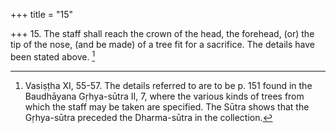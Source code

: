 +++
title = "15"

+++
15. The staff shall reach the crown of the head, the forehead, (or) the tip of the nose, (and be made) of a tree fit for a sacrifice. The details have been stated above. [^12] 


[^12]:  Vasiṣṭha XI, 55-57. The details referred to are to be p. 151 found in the Baudhāyana Gṛhya-sūtra II, 7, where the various kinds of trees from which the staff may be taken are specified. The Sūtra shows that the Gṛhya-sūtra preceded the Dharma-sūtra in the collection.

